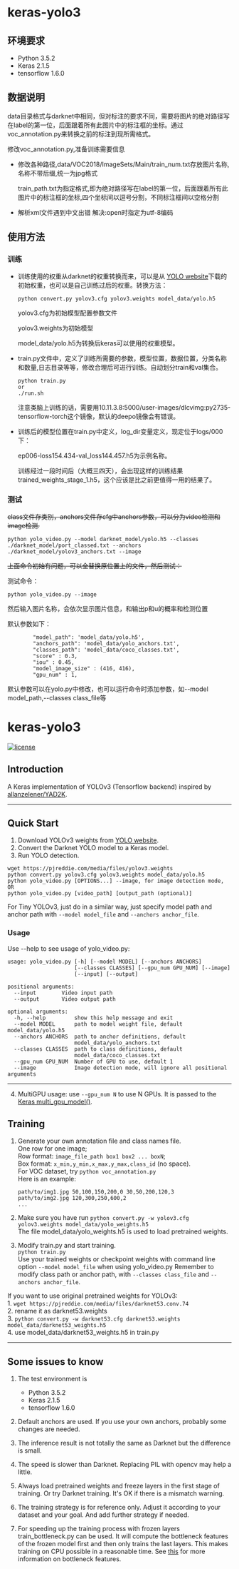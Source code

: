 # keras-yolo3

## 环境要求

- Python 3.5.2
- Keras 2.1.5
- tensorflow 1.6.0

## 数据说明

data目录格式与darknet中相同，但对标注的要求不同，需要将图片的绝对路径写在label的第一位，后面跟着所有此图片中的标注框的坐标。通过voc_annotation.py来转换之前的标注到现所需格式。

修改voc_annotation.py,准备训练需要信息

- 修改各种路径,data/VOC2018/ImageSets/Main/train_num.txt存放图片名称,名称不带后缀,统一为jpg格式

  train_path.txt为指定格式,即为绝对路径写在label的第一位，后面跟着所有此图片中的标注框的坐标,四个坐标间以逗号分割，不同标注框间以空格分割

- 解析xml文件遇到中文出错 解决:open时指定为utf-8编码

## 使用方法

### 训练

- 训练使用的权重从darknet的权重转换而来，可以是从 [YOLO website](http://pjreddie.com/darknet/yolo/)下载的初始权重，也可以是自己训练过后的权重。转换方法：

  ```
  python convert.py yolov3.cfg yolov3.weights model_data/yolo.h5
  ```

  yolov3.cfg为初始模型配置参数文件

  yolov3.weights为初始模型

  model_data/yolo.h5为转换后keras可以使用的权重模型。

- train.py文件中，定义了训练所需要的参数，模型位置，数据位置，分类名称和数量,日志目录等等，修改合理后可进行训练。自动划分train和val集合。

  ```
  python train.py
  or
  ./run.sh
  ```

  注意类脑上训练的话，需要用10.11.3.8:5000/user-images/dlcvimg:py2735-tensorflow-torch这个镜像，默认的deepo镜像会有错误。

- 训练后的模型位置在train.py中定义，log_dir变量定义，现定位于logs/000下：

  ep006-loss154.434-val_loss144.457.h5为示例名称。

  训练经过一段时间后（大概三四天），会出现这样的训练结果trained_weights_stage_1.h5，这个应该是比之前更值得一用的结果了。

### 测试

~~class文件存类别，anchors文件存cfg中anchors参数，可以分为video检测和image检测.~~

```
python yolo_video.py --model darknet_model/yolo.h5 --classes ./darknet_model/port_classed.txt --anchors ./darknet_model/yolov3_anchors.txt --image
```

~~上面命令初始有问题，可以全替换原位置上的文件，然后测试：~~

测试命令：

```
python yolo_video.py --image
```

然后输入图片名称，会依次显示图片信息，和输出p和u的概率和检测位置

默认参数如下：

```
		"model_path": 'model_data/yolo.h5',
        "anchors_path": 'model_data/yolo_anchors.txt',
        "classes_path": 'model_data/coco_classes.txt',
        "score" : 0.3,
        "iou" : 0.45,
        "model_image_size" : (416, 416),
        "gpu_num" : 1,
```

默认参数可以在yolo.py中修改，也可以运行命令时添加参数，如--model model_path,--classes class_file等











# keras-yolo3

[![license](https://img.shields.io/github/license/mashape/apistatus.svg)](LICENSE)

## Introduction

A Keras implementation of YOLOv3 (Tensorflow backend) inspired by [allanzelener/YAD2K](https://github.com/allanzelener/YAD2K).

---

## Quick Start

1. Download YOLOv3 weights from [YOLO website](http://pjreddie.com/darknet/yolo/).
2. Convert the Darknet YOLO model to a Keras model.
3. Run YOLO detection.

```
wget https://pjreddie.com/media/files/yolov3.weights
python convert.py yolov3.cfg yolov3.weights model_data/yolo.h5
python yolo_video.py [OPTIONS...] --image, for image detection mode, OR
python yolo_video.py [video_path] [output_path (optional)]
```

For Tiny YOLOv3, just do in a similar way, just specify model path and anchor path with `--model model_file` and `--anchors anchor_file`.

### Usage
Use --help to see usage of yolo_video.py:
```
usage: yolo_video.py [-h] [--model MODEL] [--anchors ANCHORS]
                     [--classes CLASSES] [--gpu_num GPU_NUM] [--image]
                     [--input] [--output]

positional arguments:
  --input        Video input path
  --output       Video output path

optional arguments:
  -h, --help         show this help message and exit
  --model MODEL      path to model weight file, default model_data/yolo.h5
  --anchors ANCHORS  path to anchor definitions, default
                     model_data/yolo_anchors.txt
  --classes CLASSES  path to class definitions, default
                     model_data/coco_classes.txt
  --gpu_num GPU_NUM  Number of GPU to use, default 1
  --image            Image detection mode, will ignore all positional arguments
```
---

4. MultiGPU usage: use `--gpu_num N` to use N GPUs. It is passed to the [Keras multi_gpu_model()](https://keras.io/utils/#multi_gpu_model).

## Training

1. Generate your own annotation file and class names file.  
    One row for one image;  
    Row format: `image_file_path box1 box2 ... boxN`;  
    Box format: `x_min,y_min,x_max,y_max,class_id` (no space).  
    For VOC dataset, try `python voc_annotation.py`  
    Here is an example:
    ```
    path/to/img1.jpg 50,100,150,200,0 30,50,200,120,3
    path/to/img2.jpg 120,300,250,600,2
    ...
    ```

2. Make sure you have run `python convert.py -w yolov3.cfg yolov3.weights model_data/yolo_weights.h5`  
    The file model_data/yolo_weights.h5 is used to load pretrained weights.

3. Modify train.py and start training.  
    `python train.py`  
    Use your trained weights or checkpoint weights with command line option `--model model_file` when using yolo_video.py
    Remember to modify class path or anchor path, with `--classes class_file` and `--anchors anchor_file`.

If you want to use original pretrained weights for YOLOv3:  
​    1. `wget https://pjreddie.com/media/files/darknet53.conv.74`  
​    2. rename it as darknet53.weights  
​    3. `python convert.py -w darknet53.cfg darknet53.weights model_data/darknet53_weights.h5`  
​    4. use model_data/darknet53_weights.h5 in train.py

---

## Some issues to know

1. The test environment is
    - Python 3.5.2
    - Keras 2.1.5
    - tensorflow 1.6.0

2. Default anchors are used. If you use your own anchors, probably some changes are needed.

3. The inference result is not totally the same as Darknet but the difference is small.

4. The speed is slower than Darknet. Replacing PIL with opencv may help a little.

5. Always load pretrained weights and freeze layers in the first stage of training. Or try Darknet training. It's OK if there is a mismatch warning.

6. The training strategy is for reference only. Adjust it according to your dataset and your goal. And add further strategy if needed.

7. For speeding up the training process with frozen layers train_bottleneck.py can be used. It will compute the bottleneck features of the frozen model first and then only trains the last layers. This makes training on CPU possible in a reasonable time. See [this](https://blog.keras.io/building-powerful-image-classification-models-using-very-little-data.html) for more information on bottleneck features.
